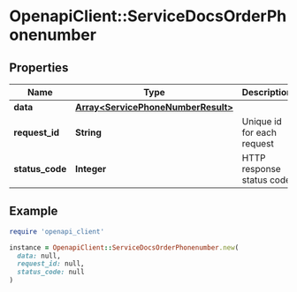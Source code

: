 # OpenapiClient::ServiceDocsOrderPhonenumber

## Properties

| Name | Type | Description | Notes |
| ---- | ---- | ----------- | ----- |
| **data** | [**Array&lt;ServicePhoneNumberResult&gt;**](ServicePhoneNumberResult.md) |  | [optional] |
| **request_id** | **String** | Unique id for each request | [optional] |
| **status_code** | **Integer** | HTTP response status code | [optional] |

## Example

```ruby
require 'openapi_client'

instance = OpenapiClient::ServiceDocsOrderPhonenumber.new(
  data: null,
  request_id: null,
  status_code: null
)
```

